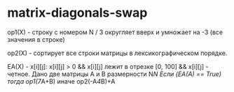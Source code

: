 # matrix-diagonals-swap

op1(X) - строку с номером N / 3 округляет вверх и умножает на -3 (все значения в строке)

op2(X) - cортирует все строки матрицы в лексикографическом порядке.

EA(X) - x[i][j]: x[i][j] > 0 && x[i][j] лежит в отрезке [0, 100] && x[i][j] - четное.
Дано две матрицы A и B размерности N*N
Если (EA(A) == True) тогда
op1(7*A+B)
иначе
op2(-A*4*B)+A
